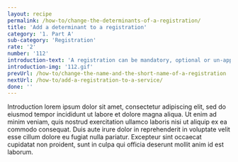 ```yaml
---
layout: recipe
permalink: /how-to/change-the-determinants-of-a-registration/
title: 'Add a determinant to a registration'
category: '1. Part A'
sub-category: 'Registration'
rate: '2'
number: '112'
introduction-text: 'A registration can be mandatory, optional or un-applicable for certain situations. Example : the registration at the Business registry in El Salvador is optional for assets inferior to 12 000$. The determinant(s) of a registration are set through the initial questions of the guide.'
introduction-img: '112.gif'
prevUrl: /how-to/change-the-name-and-the-short-name-of-a-registration
nextUrl: /how-to/add-a-registration-to-a-service/
done: ''
---
```


Introduction lorem ipsum dolor sit amet, consectetur adipiscing elit, sed do eiusmod tempor incididunt ut labore et dolore magna aliqua. Ut enim ad minim veniam, quis nostrud exercitation ullamco laboris nisi ut aliquip ex ea commodo consequat. Duis aute irure dolor in reprehenderit in voluptate velit esse cillum dolore eu fugiat nulla pariatur. Excepteur sint occaecat cupidatat non proident, sunt in culpa qui officia deserunt mollit anim id est laborum.

